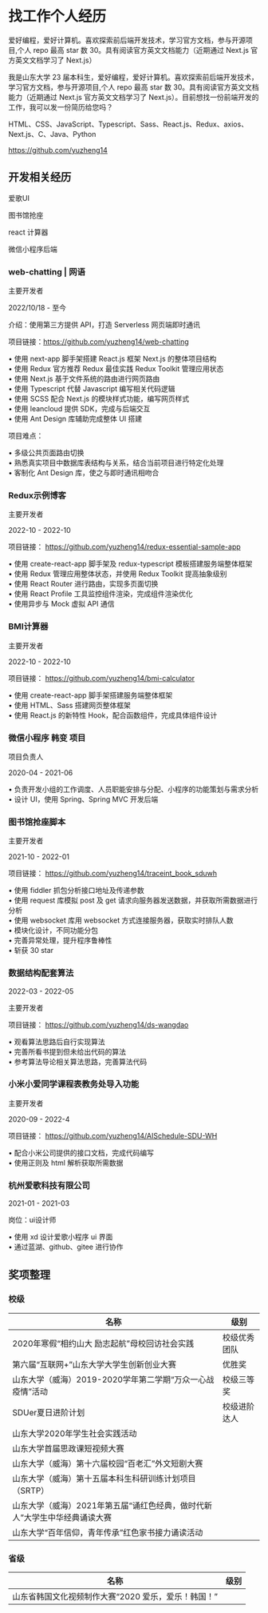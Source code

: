 # 找工作个人经历

爱好编程，爱好计算机。喜欢探索前后端开发技术，学习官方文档，参与开源项目,个人 repo 最高 star 数 30。具有阅读官方英文文档能力（近期通过 Next.js 官方英文文档学习了 Next.js）

我是山东大学 23 届本科生，爱好编程，爱好计算机。喜欢探索前后端开发技术，学习官方文档，参与开源项目,个人 repo 最高 star 数 30。具有阅读官方英文文档能力（近期通过 Next.js 官方英文文档学习了 Next.js）。目前想找一份前端开发的工作，我可以发一份简历给您吗？

HTML、CSS、JavaScript、Typescript、Sass、React.js、Redux、axios、Next.js、C、Java、Python

https://github.com/yuzheng14

## 开发相关经历

爱歌UI

图书馆抢座

react 计算器

微信小程序后端

### web-chatting | 网语

主要开发者

2022/10/18 - 至今

介绍：使用第三方提供 API，打造 Serverless 网页端即时通讯

项目链接：https://github.com/yuzheng14/web-chatting

• 使用 next-app 脚手架搭建 React.js 框架 Next.js 的整体项目结构  
• 使用 Redux 官方推荐 Redux 最佳实践 Redux Toolkit 管理应用状态  
• 使用 Next.js 基于文件系统的路由进行网页路由  
• 使用 Typescript 代替 Javascript 编写相关代码逻辑  
• 使用 SCSS 配合 Next.js 的模块样式功能，编写网页样式  
• 使用 leancloud 提供 SDK，完成与后端交互  
• 使用 Ant Design 库辅助完成整体 UI 搭建

项目难点：

• 多级公共页面路由切换  
• 熟悉真实项目中数据库表结构与关系，结合当前项目进行特定化处理  
• 客制化 Ant Design 库，使之与即时通讯相吻合

### Redux示例博客

主要开发者

2022-10 - 2022-10

项目链接： https://github.com/yuzheng14/redux-essential-sample-app

• 使用 create-react-app 脚手架及 redux-typescript 模板搭建服务端整体框架   
• 使用 Redux 管理应用整体状态，并使用 Redux Toolkit 提高抽象级别   
• 使用 React Router 进行路由，实现多页面切换   
• 使用 React Profile 工具监控组件渲染，完成组件渲染优化   
• 使用异步与 Mock 虚拟 API 通信 

### BMI计算器

主要开发者

2022-10 - 2022-10

项目链接： https://github.com/yuzheng14/bmi-calculator

• 使用 create-react-app 脚手架搭建服务端整体框架   
• 使用 HTML、Sass 搭建网页整体框架   
• 使用 React.js 的新特性 Hook，配合函数组件，完成具体组件设计 

### 微信小程序 韩变 项目

项目负责人

2020-04 - 2021-06

• 负责开发小组的工作调度、人员职能安排与分配、小程序的功能策划与需求分析   
• 设计 UI，使用 Spring、Spring MVC 开发后端

### 图书馆抢座脚本

主要开发者

2021-10 - 2022-01

项目链接： https://github.com/yuzheng14/traceint_book_sduwh

• 使用 fiddler 抓包分析接口地址及传递参数   
• 使用 request 库模拟 post 及 get 请求向服务器发送数据，并获取所需数据进行分析   
• 使用 websocket 库用 websocket 方式连接服务器，获取实时排队人数   
• 模块化设计，不同功能分包   
• 完善异常处理，提升程序鲁棒性   
• 斩获 30 star 

### 数据结构配套算法

2022-03 - 2022-05

主要开发者

项目链接： https://github.com/yuzheng14/ds-wangdao

• 观看算法思路后自行实现算法   
• 完善所看书提到但未给出代码的算法   
• 参考算法导论相关算法思路，完善算法代码 

### 小米小爱同学课程表教务处导入功能

主要开发者

2020-09 - 2022-4

项目链接： https://github.com/yuzheng14/AISchedule-SDU-WH

• 配合小米公司提供的接口文档，完成代码编写   
• 使用正则及 html 解析获取所需数据 

### 杭州爱歌科技有限公司

2021-01 - 2021-03

岗位：ui设计师

• 使用 xd 设计爱歌小程序 ui 界面  
• 通过蓝湖、github、gitee 进行协作

## 奖项整理

### 校级

| 名称                                                         | 级别         |
| ------------------------------------------------------------ | ------------ |
| 2020年寒假“相约山大 励志起航”母校回访社会实践                | 校级优秀团队 |
| 第六届“互联网+”山东大学大学生创新创业大赛                    | 优胜奖       |
| 山东大学（威海）2019-2020学年第二学期“万众一心战疫情”活动    | 校级三等奖   |
| SDUer夏日进阶计划                                            | 校级进阶达人 |
| 山东大学2020年学生社会实践活动                               |              |
| 山东大学首届思政课短视频大赛                                 |              |
| 山东大学（威海）第十六届校园“百老汇”外文短剧大赛             |              |
| 山东大学（威海）第十五届本科生科研训练计划项目（SRTP）       |              |
| 山东大学（威海）2021年第五届“诵红色经典，做时代新人”大学生中华经典诵读大赛 |              |
| 山东大学“百年信仰，青年传承”红色家书接力诵读活动             |              |

### 省级

| 名称                                                | 级别 |
| --------------------------------------------------- | ---- |
| 山东省韩国文化视频制作大赛“2020 爱乐，爱乐！韩国！” |      |

